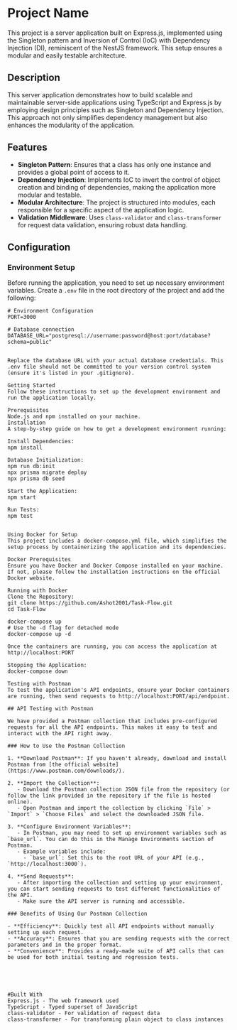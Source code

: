 # Project Name

This project is a server application built on Express.js, implemented using the Singleton pattern and Inversion of Control (IoC) with Dependency Injection (DI), reminiscent of the NestJS framework. This setup ensures a modular and easily testable architecture.

## Description

This server application demonstrates how to build scalable and maintainable server-side applications using TypeScript and Express.js by employing design principles such as Singleton and Dependency Injection. This approach not only simplifies dependency management but also enhances the modularity of the application.

## Features

- **Singleton Pattern**: Ensures that a class has only one instance and provides a global point of access to it.
- **Dependency Injection**: Implements IoC to invert the control of object creation and binding of dependencies, making the application more modular and testable.
- **Modular Architecture**: The project is structured into modules, each responsible for a specific aspect of the application logic.
- **Validation Middleware**: Uses `class-validator` and `class-transformer` for request data validation, ensuring robust data handling.

## Configuration

### Environment Setup

Before running the application, you need to set up necessary environment variables. Create a `.env` file in the root directory of the project and add the following:

```plaintext
# Environment Configuration
PORT=3000

# Database connection
DATABASE_URL="postgresql://username:password@host:port/database?schema=public"


Replace the database URL with your actual database credentials. This .env file should not be committed to your version control system (ensure it's listed in your .gitignore).

Getting Started
Follow these instructions to set up the development environment and run the application locally.

Prerequisites
Node.js and npm installed on your machine.
Installation
A step-by-step guide on how to get a development environment running:

Install Dependencies:
npm install

Database Initialization:
npm run db:init
npx prisma migrate deploy
npx prisma db seed

Start the Application:
npm start

Run Tests:
npm test


Using Docker for Setup
This project includes a docker-compose.yml file, which simplifies the setup process by containerizing the application and its dependencies.

Docker Prerequisites
Ensure you have Docker and Docker Compose installed on your machine. If not, please follow the installation instructions on the official Docker website.

Running with Docker
Clone the Repository:
git clone https://github.com/Ashot2001/Task-Flow.git
cd Task-Flow

docker-compose up
# Use the -d flag for detached mode
docker-compose up -d

Once the containers are running, you can access the application at http://localhost:PORT

Stopping the Application:
docker-compose down

Testing with Postman
To test the application's API endpoints, ensure your Docker containers are running, then send requests to http://localhost:PORT/api/endpoint.

## API Testing with Postman

We have provided a Postman collection that includes pre-configured requests for all the API endpoints. This makes it easy to test and interact with the API right away.

### How to Use the Postman Collection

1. **Download Postman**: If you haven't already, download and install Postman from [the official website](https://www.postman.com/downloads/).

2. **Import the Collection**:
   - Download the Postman collection JSON file from the repository (or follow the link provided in the repository if the file is hosted online).
   - Open Postman and import the collection by clicking `File` > `Import` > `Choose Files` and select the downloaded JSON file.

3. **Configure Environment Variables**:
   - In Postman, you may need to set up environment variables such as `base_url`. You can do this in the Manage Environments section of Postman.
   - Example variables include:
     - `base_url`: Set this to the root URL of your API (e.g., `http://localhost:3000`).

4. **Send Requests**:
   - After importing the collection and setting up your environment, you can start sending requests to test different functionalities of the API.
   - Make sure the API server is running and accessible.

### Benefits of Using Our Postman Collection

- **Efficiency**: Quickly test all API endpoints without manually setting up each request.
- **Accuracy**: Ensures that you are sending requests with the correct parameters and in the proper format.
- **Convenience**: Provides a ready-made suite of API calls that can be used for both initial testing and regression tests.





#Built With
Express.js - The web framework used
TypeScript - Typed superset of JavaScript
class-validator - For validation of request data
class-transformer - For transforming plain object to class instances

